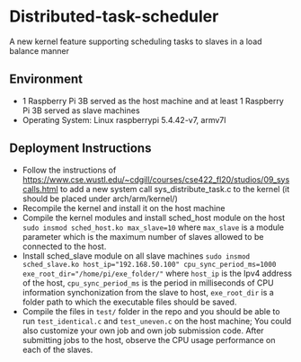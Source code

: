 # Distributed-task-scheduler
A new kernel feature supporting scheduling tasks to slaves in a load balance manner

## Environment
* 1 Raspberry Pi 3B served as the host machine and at least 1 Raspberry Pi 3B served as slave machines
* Operating System: Linux raspberrypi 5.4.42-v7, armv7l

## Deployment Instructions
* Follow the instructions of https://www.cse.wustl.edu/~cdgill/courses/cse422_fl20/studios/09_syscalls.html to add a new system call sys_distribute_task.c to the kernel (it should be placed under arch/arm/kernel/)
* Recompile the kernel and install it on the host machine
* Compile the kernel modules and install sched_host module on the host
`sudo insmod sched_host.ko max_slave=10`
where `max_slave` is a module parameter which is the maximum number of slaves allowed to be connected to the host.
* Install sched_slave module on all slave machines
`sudo insmod sched_slave.ko host_ip="192.168.50.100" cpu_sync_period_ms=1000 exe_root_dir="/home/pi/exe_folder/"`
where `host_ip` is the Ipv4 address of the host, `cpu_sync_period_ms` is the period in milliseconds of CPU information synchonization from the slave to host, `exe_root_dir` is a folder path to which the executable files should be saved.
* Compile the files in `test/` folder in the repo and you should be able to run `test_identical.c` and `test_uneven.c` on the host machine; You could also customize your own job and own job submission code. After submitting jobs to the host, observe the CPU usage performance on each of the slaves.
